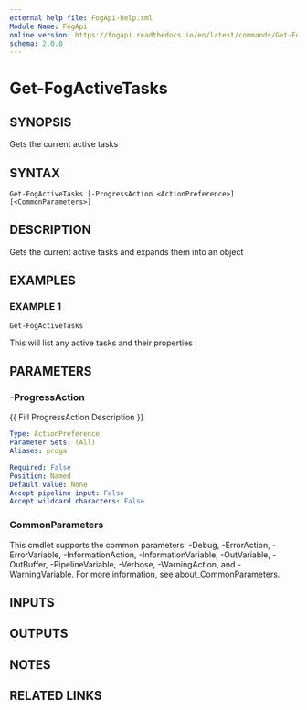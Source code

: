 ```yaml
---
external help file: FogApi-help.xml
Module Name: FogApi
online version: https://fogapi.readthedocs.io/en/latest/commands/Get-FogActiveTasks
schema: 2.0.0
---
```


# Get-FogActiveTasks

## SYNOPSIS
Gets the current active tasks

## SYNTAX

```
Get-FogActiveTasks [-ProgressAction <ActionPreference>] [<CommonParameters>]
```

## DESCRIPTION
Gets the current active tasks and expands them into an object

## EXAMPLES

### EXAMPLE 1
```
Get-FogActiveTasks
```

This will list any active tasks and their properties

## PARAMETERS

### -ProgressAction
{{ Fill ProgressAction Description }}

```yaml
Type: ActionPreference
Parameter Sets: (All)
Aliases: proga

Required: False
Position: Named
Default value: None
Accept pipeline input: False
Accept wildcard characters: False
```

### CommonParameters
This cmdlet supports the common parameters: -Debug, -ErrorAction, -ErrorVariable, -InformationAction, -InformationVariable, -OutVariable, -OutBuffer, -PipelineVariable, -Verbose, -WarningAction, and -WarningVariable. For more information, see [about_CommonParameters](http://go.microsoft.com/fwlink/?LinkID=113216).

## INPUTS

## OUTPUTS

## NOTES

## RELATED LINKS
